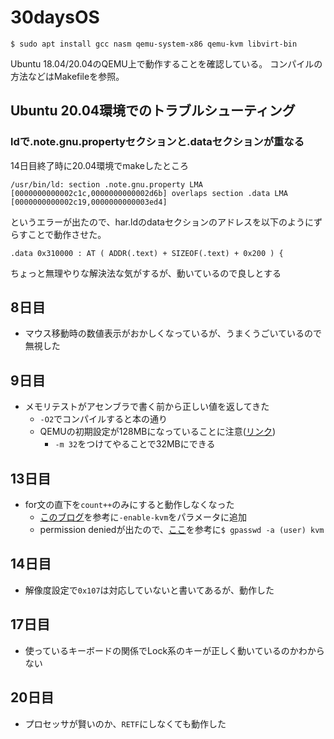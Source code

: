 # 30daysOS

```
$ sudo apt install gcc nasm qemu-system-x86 qemu-kvm libvirt-bin
```

Ubuntu 18.04/20.04のQEMU上で動作することを確認している。
コンパイルの方法などはMakefileを参照。

## Ubuntu 20.04環境でのトラブルシューティング

### ldで.note.gnu.propertyセクションと.dataセクションが重なる

14日目終了時に20.04環境でmakeしたところ
```
/usr/bin/ld: section .note.gnu.property LMA [0000000000002c1c,0000000000002d6b] overlaps section .data LMA [0000000000002c19,0000000000003ed4]
```
というエラーが出たので、har.ldのdataセクションのアドレスを以下のようにずらすことで動作させた。
```
.data 0x310000 : AT ( ADDR(.text) + SIZEOF(.text) + 0x200 ) {
```
ちょっと無理やりな解決法な気がするが、動いているので良しとする

## 8日目

- マウス移動時の数値表示がおかしくなっているが、うまくうごいているので無視した

## 9日目

- メモリテストがアセンブラで書く前から正しい値を返してきた
  - `-O2`でコンパイルすると本の通り
  - QEMUの初期設定が128MBになっていることに注意([リンク](https://wiki.gentoo.org/wiki/QEMU/Options#RAM))
    - `-m 32`をつけてやることで32MBにできる

## 13日目

- for文の直下を`count++`のみにすると動作しなくなった
  - [このブログ](https://wisteria0410ss.hatenablog.com/entry/2019/02/10/222931)を参考に`-enable-kvm`をパラメータに追加
  - permission deniedが出たので、[ここ](https://canal.idletime.be/qemu/ubuntu.html)を参考に`$ gpasswd -a (user) kvm`

## 14日目
- 解像度設定で`0x107`は対応していないと書いてあるが、動作した

## 17日目

- 使っているキーボードの関係でLock系のキーが正しく動いているのかわからない

## 20日目
- プロセッサが賢いのか、`RETF`にしなくても動作した

